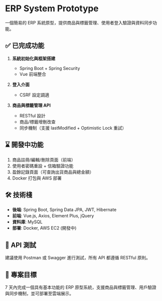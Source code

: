 # ERP System Prototype

一個簡易的 ERP 系統原型，提供商品與標籤管理、使用者登入驗證與資料同步功能。

## ✅ 已完成功能

1. **系統初始化與框架搭建**
   - Spring Boot + Spring Security
   - Vue 前端整合

2. **登入介面**
   - CSRF 設定調適

3. **商品與標籤管理 API**
   - RESTful 設計
   - 商品/標籤增刪改查
   - 同步機制（支援 lastModified + Optimistic Lock 重試）

## ⌛ 開發中功能

1. 商品註冊/編輯/刪除頁面（前端）
2. 使用者密碼重設 + 信箱驗證功能
3. 盈餘記錄頁面（可查詢出貨商品與總金額）
4. Docker 打包與 AWS 部署

## 🛠 技術棧

- **後端**: Spring Boot, Spring Data JPA, JWT, Hibernate
- **前端**: Vue.js, Axios, Element Plus, jQuery
- **資料庫**: MySQL
- **部署**: Docker, AWS EC2 (開發中)

## 🧪 API 測試

建議使用 Postman 或 Swagger 進行測試，所有 API 都遵循 RESTful 原則。

## 📌 專案目標

7 天內完成一個具有基本功能的 ERP 原型系統，支援商品與標籤管理、用戶驗證與同步機制，並可部署至雲端展示。
